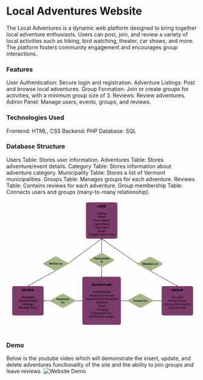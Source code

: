 # Local Adventures Website
The Local Adventures is a dynamic web platform designed to bring together local adventure enthusiasts. Users can post, join, and review a variety of local activities such as hiking, bird watching, theater, car shows, and more. The platform fosters community engagement and encourages group interactions.

### Features
User Authentication: Secure login and registration.
Adventure Listings: Post and browse local adventures.
Group Formation: Join or create groups for activities, with a minimum group size of 3.
Reviews: Review adventures.
Admin Panel: Manage users, events, groups, and reviews.

### Technologies Used
Frontend: HTML, CSS
Backend: PHP
Database: SQL

### Database Structure
Users Table: Stores user information.
Adventures Table: Stores adventure/event details.
Category Table: Stores information about adventure category.
Municipality Table: Stores a list of Vermont municipalities.
Groups Table: Manages groups for each adventure.
Reviews Table: Contains reviews for each adventure.
Group membership Table: Connects users and groups (many-to-many relationship).
![ER diagram](https://github.com/TseringLhakhang/Local-Adventures-Website/blob/main/erd.png)

### Demo
Below is the youtube video which will demonstrate the insert, update, and delete adventures functionality of the site and the ability to join groups and leave reviews.
![Website Demo](https://www.youtube.com/watch?v=_IwkoVa5_Zk)
